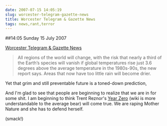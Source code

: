 ```yaml
---
date: 2007-07-15 14:05:19
slug: worcester-telegram-gazette-news
title: Worcester Telegram & Gazette News
tags: news,rant,terror
---
```


##14:05 Sunday 15 July 2007

[Worcester Telegram & Gazette News](http://www.telegram.com/apps/pbcs.dll/article?AID=/20070407/NEWS/704070348/1116)


> All regions of the world will change, with the risk that nearly a third of the Earth’s species will vanish if global temperatures rise just 3.6 degrees above the average temperature in the 1980s-90s, the new report says. Areas that now have too little rain will become drier.

Yet that grim and still preventable future is a toned-down prediction,


And I'm glad to see that people are beginning to realize that we are in for some shit.  I am beginning to think Trent Reznor's [Year Zero](http://ninwiki.com/Main_Page) (wiki is more understandable to the average bear) will come true.  We are raping Mother Nature and she has to defend herself.

(smack!)
